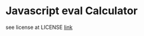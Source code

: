 Javascript eval Calculator
==========================
see license at LICENSE
[link](superstar64.github.io/jegc)
